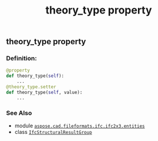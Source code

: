 ﻿---
title: theory_type property
second_title: Aspose.CAD for Python via .NET API References
description: 
type: docs
weight: 140
url: /python-net/aspose.cad.fileformats.ifc.ifc2x3.entities/ifcstructuralresultgroup/theory_type/
is_root: false
---

## theory_type property

### Definition:
```python
@property
def theory_type(self):
    ...
@theory_type.setter
def theory_type(self, value):
    ...
```

### See Also
* module [`aspose.cad.fileformats.ifc.ifc2x3.entities`](../../)
* class [`IfcStructuralResultGroup`](/cad/python-net/aspose.cad.fileformats.ifc.ifc2x3.entities/ifcstructuralresultgroup)
